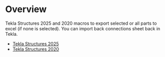 # Overview
Tekla Structures 2025 and 2020 macros to export selected or all parts to excel (if none is selected). You can import back connections sheet back in Tekla.

- [Tekla Structures 2025](/2025)
- [Tekla Structures 2020](/2020)
